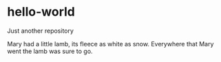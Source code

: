 # hello-world
Just another repository

Mary had a little lamb, its fleece as white as snow. Everywhere that Mary went the lamb was sure to go.
